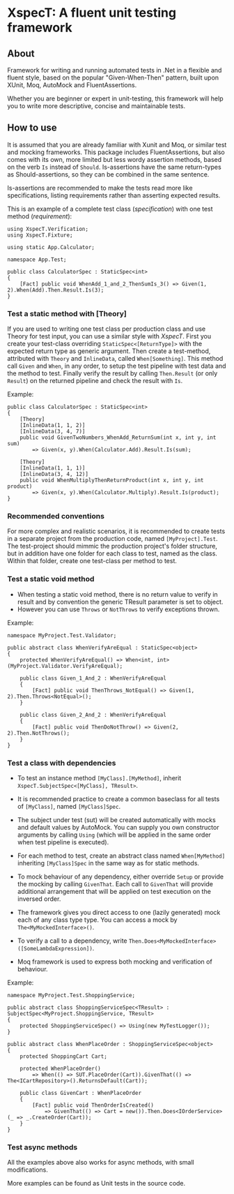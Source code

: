 # XspecT: A fluent unit testing framework

## About

Framework for writing and running automated tests in .Net in a flexible and fluent style, 
based on the popular "Given-When-Then" pattern, built upon XUnit, Moq, AutoMock and FluentAssertions.

Whether you are beginner or expert in unit-testing, this framework will help you to write more descriptive, concise and maintainable tests.

## How to use

It is assumed that you are already familiar with Xunit and Moq, or similar test and mocking frameworks.
This package includes FluentAssertions, but also comes with its own, more limited but less wordy assertion methods, based on the verb `Is` instead of `Should`.
Is-assertions have the same return-types as Should-assertions, so they can be combined in the same sentence.

Is-assertions are recommended to make the tests read more like specifications, listing requirements rather than asserting expected results.

This is an example of a complete test class (*specification*) with one test method (*requirement*):
```
using XspecT.Verification;
using XspecT.Fixture;

using static App.Calculator;

namespace App.Test;

public class CalculatorSpec : StaticSpec<int>
{
    [Fact] public void WhenAdd_1_and_2_ThenSumIs_3() => Given(1, 2).When(Add).Then.Result.Is(3);
}
```

### Test a static method with [Theory]

If you are used to writing one test class per production class and use Theory for test input, you can use a similar style with *XspecT*.
First you create your test-class overriding `StaticSpec<[ReturnType]>` with the expected return type as generic argument.
Then create a test-method, attributed with `Theory` and `InlineData`, called `When[Something]`. 
This method call `Given` and `When`, in any order, to setup the test pipeline with test data and the method to test.
Finally verify the result by calling `Then.Result` (or only `Result`) on the returned pipeline and check the result with `Is`.

Example:
```
public class CalculatorSpec : StaticSpec<int>
{
    [Theory]
    [InlineData(1, 1, 2)]
    [InlineData(3, 4, 7)]
    public void GivenTwoNumbers_WhenAdd_ReturnSum(int x, int y, int sum)
        => Given(x, y).When(Calculator.Add).Result.Is(sum);

    [Theory]
    [InlineData(1, 1, 1)]
    [InlineData(3, 4, 12)]
    public void WhenMultiplyThenReturnProduct(int x, int y, int product)
        => Given(x, y).When(Calculator.Multiply).Result.Is(product);
}
```

### Recommended conventions

For more complex and realistic scenarios, it is recommended to create tests in a separate project from the production code, named `[MyProject].Test`. 
The test-project should mimmic the production project's folder structure, but in addition have one folder for each class to test, named as the class. 
Within that folder, create one test-class per method to test.

### Test a static void method
* When testing a static void method, there is no return value to verify in result and by convention the generic TResult parameter is set to object.
* However you can use `Throws` or `NotThrows` to verify exceptions thrown.
 
Example:
```
namespace MyProject.Test.Validator;

public abstract class WhenVerifyAreEqual : StaticSpec<object>
{
    protected WhenVerifyAreEqual() => When<int, int>(MyProject.Validator.VerifyAreEqual);

    public class Given_1_And_2 : WhenVerifyAreEqual
    {
        [Fact] public void ThenThrows_NotEqual() => Given(1, 2).Then.Throws<NotEqual>();
    }

    public class Given_2_And_2 : WhenVerifyAreEqual
    {
        [Fact] public void ThenDoNotThrow() => Given(2, 2).Then.NotThrows();
    }
}
```

### Test a class with dependencies
* To test an instance method `[MyClass].[MyMethod]`, inherit `XspecT.SubjectSpec<[MyClass], TResult>`.
* It is recommended practice to create a common baseclass for all tests of `[MyClass]`, named `[MyClass]Spec`.
* The subject under test (sut) will be created automatically with mocks and default values by AutoMock. 
You can supply you own constructor arguments by calling `Using` (which will be applied in the same order when test pipeline is executed).
* For each method to test, create an abstract class named `When[MyMethod]` inheriting `[MyClass]Spec` in the same way as for static methods.

* To mock behaviour of any dependency, either override `Setup` or provide the mocking by calling `GivenThat`. 
Each call to `GivenThat` will provide additional arrangement that will be applied on test execution on the inversed order.
* The framework gives you direct access to one (lazily generated) mock each of any class type type. You can access a mock by `The<MyMockedInterface>()`.
* To verify a call to a dependency, write `Then.Does<MyMockedInterface>([SomeLambdaExpression])`. 
* Moq framework is used to express both mocking and verification of behaviour.
 
Example:
```
namespace MyProject.Test.ShoppingService;

public abstract class ShoppingServiceSpec<TResult> : SubjectSpec<MyProject.ShoppingService, TResult>
{
    protected ShoppingServiceSpec() => Using(new MyTestLogger());
}

public abstract class WhenPlaceOrder : ShoppingServiceSpec<object>
{
    protected ShoppingCart Cart;

    protected WhenPlaceOrder() 
        => When(() => SUT.PlaceOrder(Cart)).GivenThat(() => The<ICartRepository>().ReturnsDefault(Cart));

    public class GivenCart : WhenPlaceOrder
    {
        [Fact] public void ThenOrderIsCreated() 
            => GivenThat(() => Cart = new()).Then.Does<IOrderService>(_ => _.CreateOrder(Cart));
    }
}
```

### Test async methods

All the examples above also works for async methods, with small modifications.

More examples can be found as Unit tests in the source code.